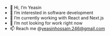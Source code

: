 - 👋 Hi, I’m Yeasin
- 👀 I’m interested in software development
- 🌱 I’m currently working with React and Next.js
- 💞️ I’m not looking for work right now
- 📫 Reach me @yeasinhossain.246@gmail.com

<!---
yeasinh/yeasinh is a ✨ special ✨ repository because its `README.md` (this file) appears on your GitHub profile.
You can click the Preview link to take a look at your changes.
--->

